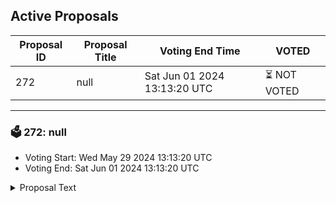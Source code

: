 ## Active Proposals

| Proposal ID | Proposal Title | Voting End Time | VOTED |
|-------------|----------------|-----------------|-------|
| 272 | null | Sat Jun 01 2024 13:13:20 UTC | ⏳ NOT VOTED |

---

### 🗳 272: null
- Voting Start: Wed May 29 2024 13:13:20 UTC
- Voting End: Sat Jun 01 2024 13:13:20 UTC

<details>
<summary>Proposal Text</summary>
 
null
</details>
